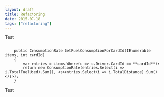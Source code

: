 ```yaml
---
layout: draft
title: Refactoring
date: 2015-07-18
tags: ["refactoring"]
---
```

Test
<pre><code>
    public ConsumptionRate GetFuelConsumptionForCardId(IEnumerable<KPIHistoryEntry> items, int cardId)
    {
        var entries = items.Where(c => c.Driver.CardId == **cardId**);
        return new ConsumptionRate(entries.Select(i => i.TotalFuelUsed).Sum(), &lt;s&gt;entries.Select(i => i.TotalDistance).Sum()&lt;/s&gt;);
    }
</code></pre>
Test
